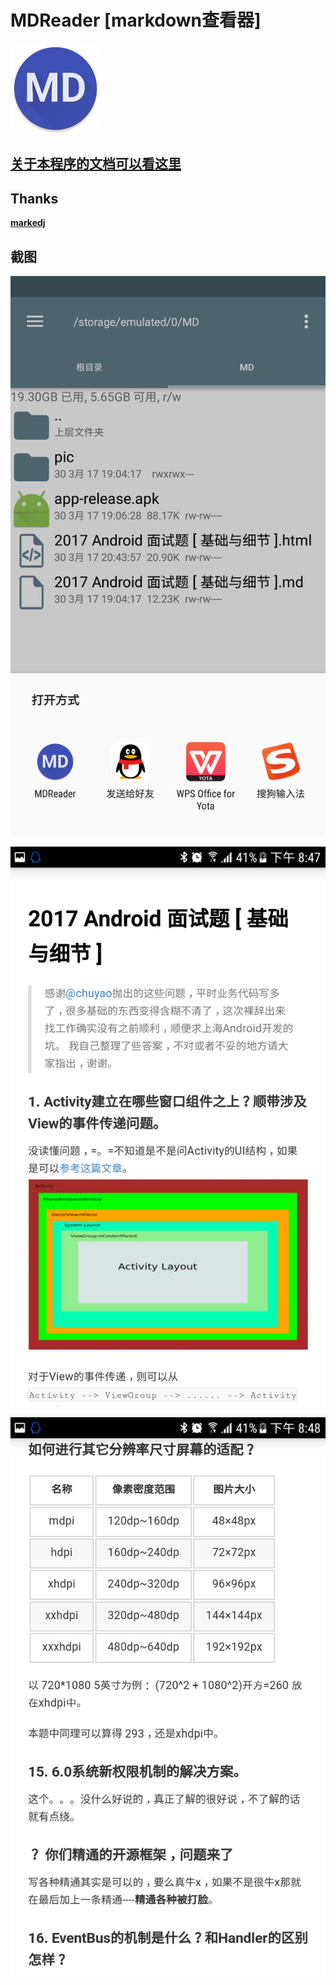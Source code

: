 # MDReader [markdown查看器]

![markdown查看器](doc/ic_launcher.png)

## [关于本程序的文档可以看这里](https://github.com/didikee/MDReader/blob/master/doc/%5B%E9%BA%BB%E9%9B%80%E8%99%BD%E5%B0%8F%5D%E8%AE%B0%20%E7%AE%80%E6%98%93Markdown%E9%98%85%E8%AF%BB%E5%99%A8%20%E5%BC%80%E5%8F%91%E5%85%A8%E8%BF%87%E7%A8%8B.md)

## Thanks

**[markedj](https://github.com/gitbucket/markedj)**

## 截图

![](doc/Screenshot_20170330-204720.png)


![](doc/Screenshot_20170330-204744.png)


![](doc/Screenshot_20170330-204822.png)

